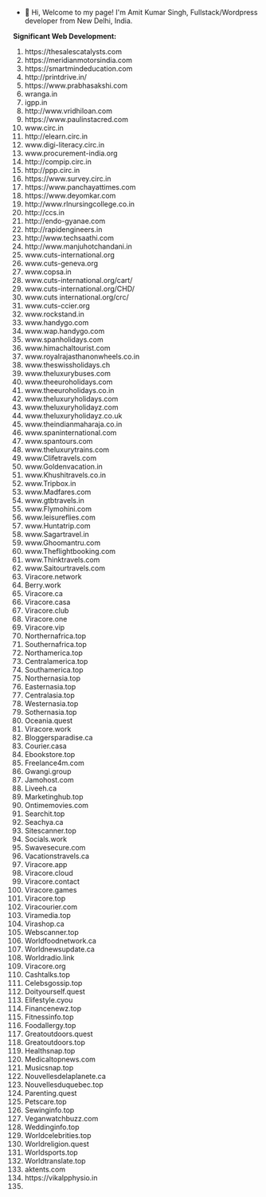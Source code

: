 - 👋 Hi, Welcome to my page! I'm Amit Kumar Singh, Fullstack/Wordpress developer from New Delhi, India.


**Significant Web Development:**
<ol>
<li>https://thesalescatalysts.com</li>
<li>https://meridianmotorsindia.com</li>
<li>https://smartmindeducation.com </li>
<li>http://printdrive.in/</li>
<li>https://www.prabhasakshi.com </li>
<li>wranga.in</li>
<li>igpp.in</li>
<li>http://www.vridhiloan.com</li>
<li>https://www.paulinstacred.com</li>
<li>www.circ.in</li>
<li>http://elearn.circ.in</li>
<li>www.digi-literacy.circ.in</li>
<li>www.procurement-india.org</li>
<li>http://compip.circ.in</li>
<li>http://ppp.circ.in</li>
<li>https://www.survey.circ.in</li>
<li>https://www.panchayattimes.com</li>
<li>https://www.deyomkar.com</li>
<li>http://www.rlnursingcollege.co.in</li>
<li>http://ccs.in</li>
<li>http://endo-gyanae.com</li>
<li>http://rapidengineers.in</li>
<li>http://www.techsaathi.com</li>
<li>http://www.manjuhotchandani.in</li>
<li>www.cuts-international.org</li>
<li>www.cuts-geneva.org</li>
<li>www.copsa.in</li>
<li>www.cuts-international.org/cart/</li>
<li>www.cuts-international.org/CHD/</li>
<li>www.cuts international.org/crc/</li>
<li>www.cuts-ccier.org</li>
<li>www.rockstand.in</li>
<li>www.handygo.com</li>
<li>www.wap.handygo.com</li>
<li>www.spanholidays.com</li>
<li>www.himachaltourist.com</li>
<li>www.royalrajasthanonwheels.co.in</li>
<li>www.theswissholidays.ch</li>
<li>www.theluxurybuses.com</li>
<li>www.theeuroholidays.com</li>
<li>www.theeuroholidays.co.in</li>
<li>www.theluxuryholidays.com</li>
<li>www.theluxuryholidayz.com</li>
<li>www.theluxuryholidayz.co.uk</li>
<li>www.theindianmaharaja.co.in</li>
<li>www.spaninternational.com</li>
<li>www.spantours.com</li>
<li>www.theluxurytrains.com</li>
<li>www.Clifetravels.com</li>
<li>www.Goldenvacation.in</li>
<li>www.Khushitravels.co.in</li>
<li>www.Tripbox.in</li>
<li>www.Madfares.com</li>
<li>www.gtbtravels.in</li>
<li>www.Flymohini.com</li>
<li>www.leisureflies.com</li>
<li>www.Huntatrip.com</li>
<li>www.Sagartravel.in</li>
<li>www.Ghoomantru.com</li>
<li>www.Theflightbooking.com</li>
<li>www.Thinktravels.com</li>
<li>www.Saitourtravels.com</li>
<li>Viracore.network</li>
<li>Berry.work</li>
<li>Viracore.ca</li>
<li>Viracore.casa</li>
<li>Viracore.club</li>
<li>Viracore.one</li>
<li>Viracore.vip</li>
<li>Northernafrica.top</li>
<li>Southernafrica.top</li>
<li>Northamerica.top</li>
<li>Centralamerica.top</li>
<li>Southamerica.top</li>
<li>Northernasia.top</li>
<li>Easternasia.top</li>
<li>Centralasia.top</li>
<li>Westernasia.top</li>
<li>Sothernasia.top</li>
<li>Oceania.quest</li>
<li>Viracore.work</li>
<li>Bloggersparadise.ca</li>
<li>Courier.casa</li>
<li>Ebookstore.top</li>
<li>Freelance4m.com</li>
<li>Gwangi.group</li>
<li>Jamohost.com</li>
<li>Liveeh.ca</li>
<li>Marketinghub.top</li>
<li>Ontimemovies.com</li>
<li>Searchit.top</li>
<li>Seachya.ca</li>
<li>Sitescanner.top</li>
<li>Socials.work</li>
<li>Swavesecure.com</li>
<li>Vacationstravels.ca</li>
<li>Viracore.app</li>
<li>Viracore.cloud</li>
<li>Viracore.contact</li>
<li>Viracore.games</li>
<li>Viracore.top</li>
<li>Viracourier.com</li>
<li>Viramedia.top</li>
<li>Virashop.ca</li>
<li>Webscanner.top</li>
<li>Worldfoodnetwork.ca</li>
<li>Worldnewsupdate.ca</li>
<li>Worldradio.link</li>
<li>Viracore.org</li>
<li>Cashtalks.top</li>
<li>Celebsgossip.top</li>
<li>Doityourself.quest</li>
<li>Elifestyle.cyou</li>
<li>Financenewz.top</li>
<li>Fitnessinfo.top</li>
<li>Foodallergy.top</li>
<li>Greatoutdoors.quest</li>
<li>Greatoutdoors.top</li>
<li>Healthsnap.top</li>
<li>Medicaltopnews.com</li>
<li>Musicsnap.top</li>
<li>Nouvellesdelaplanete.ca</li>
<li>Nouvellesduquebec.top</li>
<li>Parenting.quest</li>
<li>Petscare.top</li>
<li>Sewinginfo.top</li>
<li>Veganwatchbuzz.com</li>
<li>Weddinginfo.top</li>
<li>Worldcelebrities.top</li>
<li>Worldreligion.quest</li>
<li>Worldsports.top</li>
<li>Worldtranslate.top</li>
<li>aktents.com</li>
<li>https://vikalpphysio.in</li>
<li></li>
</ol>
